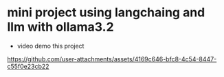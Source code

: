 # mini project using langchaing and llm with ollama3.2
- video demo this project

https://github.com/user-attachments/assets/4169c646-bfc8-4c54-8447-c55f0e23cb22
